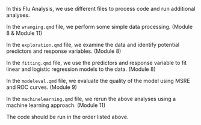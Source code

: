 In this Flu Analysis, we use different files to process code and run additional analyses.

In the `wranging.qmd` file, we perform some simple data processing. (Module 8 & Module 11)

In the `exploration.qmd` file, we examine the data and identify potential predictors and response variables. (Module 8)

In the `fitting.qmd` file, we use the predictors and response variable to fit linear and logistic regression models to the data. (Module 8)

In the `modeleval.qmd` file, we evaluate the quality of the model using MSRE and ROC curves. (Module 9)

In the `machinelearning.qmd` file, we rerun the above analyses using a machine learning approach. (Module 11)

The code should be run in the order listed above.
